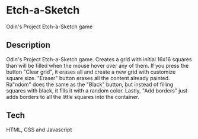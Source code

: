 # Etch-a-Sketch
Odin's Project Etch-a-Sketch game

## Description
Odin's Project Etch-a-Sketch game. Creates a grid with initial 16x16 squares than will be filled when the mouse hover over any of them. If you press the button "Clear grid", it erases all and create a new grid with customize square size. "Eraser" button erases all the content already painted. Ra"ndom" does the same as the "Black" button, but instead of filling squares with black, it fills it with a random color. Lastly, "Add borders" just adds borders to all the little squares into the container.

## Tech
HTML, CSS and Javascript
